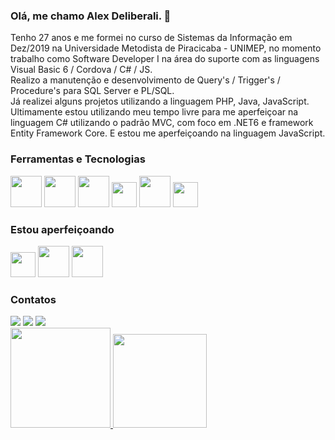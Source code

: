 ### Olá, me chamo Alex Deliberali. 👊

Tenho 27 anos e me formei no curso de Sistemas da Informação em Dez/2019 na Universidade Metodista de Piracicaba - UNIMEP, no momento trabalho como Software Developer I na área do suporte com as linguagens Visual Basic 6 / Cordova / C# / JS.\
Realizo a manutenção e desenvolvimento de Query's / Trigger's / Procedure's para SQL Server e PL/SQL.\
Já realizei alguns projetos utilizando a linguagem PHP, Java, JavaScript.\
Ultimamente estou utilizando meu tempo livre para me aperfeiçoar na linguagem C# utilizando o padrão MVC, com foco em .NET6 e framework Entity Framework Core. E estou me aperfeiçoando na linguagem JavaScript.



### Ferramentas e Tecnologias

<img src="https://cdn.jsdelivr.net/gh/devicons/devicon/icons/html5/html5-original-wordmark.svg" width ="50" height="50"/> <img src="https://cdn.jsdelivr.net/gh/devicons/devicon/icons/css3/css3-original-wordmark.svg" width ="50" height="50"/> <img src="https://cdn.jsdelivr.net/gh/devicons/devicon/icons/microsoftsqlserver/microsoftsqlserver-plain-wordmark.svg" width ="50" height="50"/> <img src="https://cdn.jsdelivr.net/gh/devicons/devicon/icons/java/java-original.svg" width = "40" height="40"/> <img src="https://cdn.jsdelivr.net/gh/devicons/devicon/icons/csharp/csharp-original.svg" width ="50" height="50"/> <img src="https://cdn.jsdelivr.net/gh/devicons/devicon@latest/icons/git/git-plain-wordmark.svg" width = "40" height="40" />
          
          


### Estou aperfeiçoando

<img src="https://cdn.jsdelivr.net/gh/devicons/devicon/icons/javascript/javascript-original.svg" width = "40" height="40"/> <img src="https://cdn.jsdelivr.net/gh/devicons/devicon/icons/csharp/csharp-original.svg" width ="50" height="50"/> <img src="https://cdn.jsdelivr.net/gh/devicons/devicon/icons/dot-net/dot-net-plain-wordmark.svg"  width ="50" height="50"/>
          


### Contatos

<div>
<a href="https://instagram.com/alexdeliberali" target="_blank"><img src="https://img.shields.io/badge/-Instagram-%23E4405F?style=for-the-badge&logo=instagram&logoColor=white" target="_blank"></a>
<a href = "mailto:alexdeliberali@gmail.com"><img src="https://img.shields.io/badge/Gmail-D14836?style=for-the-badge&logo=gmail&logoColor=white" target="_blank"></a>
<a href="https://www.linkedin.com/in/alexsander-deliberali/" target="_blank"><img src="https://img.shields.io/badge/-LinkedIn-%230077B5?style=for-the-badge&logo=linkedin&logoColor=white" target="_blank"></a>   
</div>


<div>
<a href="https://github.com/alexdeliberali">
<img height="160em" src="https://github-readme-stats.vercel.app/api?username=alexdeliberali&show_icons=true&theme=dark&include_all_commits=true&count_private=true"/> <img height="150em" src="https://github-readme-stats.vercel.app/api/top-langs/?username=alexdeliberali&layout=compact&langs_count=7&theme=dark"/> 
</div>

<!--
**AlexDeliberali/alexdeliberali** is a ✨ _special_ ✨ repository because its `README.md` (this file) appears on your GitHub profile.

Here are some ideas to get you started:

- 🔭 I’m currently working on ...
- 🌱 I’m currently learning ...
- 👯 I’m looking to collaborate on ...
- 🤔 I’m looking for help with ...
- 💬 Ask me about ...
- 📫 How to reach me: ...
- 😄 Pronouns: ...
- ⚡ Fun fact: ...
-->
